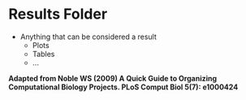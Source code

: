 # Results Folder  

-   Anything that can be considered a result    
    -   Plots  
    -   Tables  
    -   ...  

__Adapted from Noble WS (2009) A Quick Guide to Organizing Computational Biology Projects. PLoS Comput Biol 5(7): e1000424__
